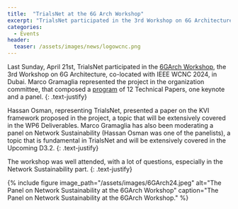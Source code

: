 ```yaml
---
title:  "TrialsNet at the 6G Arch Workshop"
excerpt: "TrialsNet participated in the 3rd Workshop on 6G Architecture on April 21st, 2024"
categories: 
  - Events
header:
  teaser: /assets/images/news/logowcnc.png
---
```


Last Sunday, April 21st, TrialsNet participated in the [6GArch Workshop](https://wcnc2024.ieee-wcnc.org/workshop/ws-12-6garch-3rd-workshop-6g-architecture), the 3rd Workshop on 6G Architecture, co-located with IEEE WCNC 2024, in Dubai.
Marco Gramaglia represented the project in the organization committee, that composed a [program](https://wcnc2024.ieee-wcnc.org/workshop/ws-12-6garch-3rd-workshop-6g-architecture/program) of 12 Technical Papers, one keynote and a panel. 
{: .text-justify}

Hassan Osman, representing TrialsNet, presented a paper on the KVI framework proposed in the project, a topic that will be extensively covered in the WP6 Deliverables.
Marco Gramaglia has also been moderating a panel on Network Sustainability (Hassan Osman was one of the panelists), a topic that is fundamental in TrialsNet and will be extensively covered in the Upcoming D3.2.
{: .text-justify}

The workshop was well attended, with a lot of questions, especially in the Network Sustainability part.
{: .text-justify}

{% include figure image_path="/assets/images/6GArch24.jpeg" alt="The Panel on Network Sustainability at the 6GArch Workshop" caption="The Panel on Network Sustainability at the 6GArch Workshop." %}

